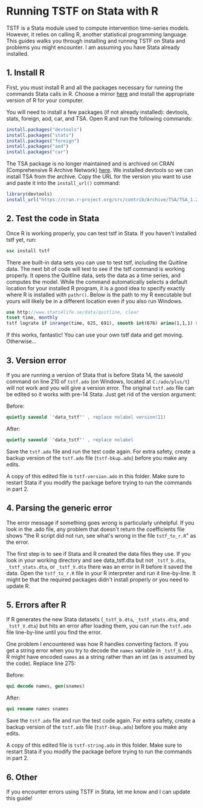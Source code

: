 # Running TSTF on Stata with R

TSTF is a Stata module used to compute intervention time-series models. However, it relies on calling R, another statistical programming language. This guides walks you through installing and running TSTF on Stata and problems you might encounter. I am assuming you have Stata already installed.

## 1. Install R

First, you must install R and all the packages necessary for running the commands Stata calls in R. Choose a mirror [here](https://cran.r-project.org/mirrors.html) and install the appropriate version of R for your computer.

You will need to install a few packages (if not already installed): devtools, stats, foreign, aod, car, and TSA. Open R and run the following commands:

```R
install.packages("devtools")
install.packages("stats")
install.packages("foreign")
install.packages("aod")
install.packages("car")
```

The TSA package is no longer maintained and is archived on CRAN (Comprehensive R Archive Network) [here](https://cran.r-project.org/src/contrib/Archive/TSA/). We installed devtools so we can install TSA from the archive. Copy the URL for the version you want to use and paste it into the `install_url()` command:

```R
library(devtools)
install_url("https://cran.r-project.org/src/contrib/Archive/TSA/TSA_1.2.tar.gz")
```

## 2. Test the code in Stata

Once R is working properly, you can test tstf in Stata. If you haven't installed tstf yet, run:

```Stata
ssc install tstf
```

There are built-in data sets you can use to test tstf, including the Quitline data. The next bit of code will test to see if the tstf command is working properly. It opens the Quitline data, sets the data as a time series, and computes the model. While the command automatically selects a default location for your installed R program, it is a good idea to specify exactly where R is installed with `pathr()`. Below is the path to my R executable but yours will likely be in a different location even if you also run Windows.

```Stata
use http://www.stats4life.se/data/quitline, clear
tsset time, monthly
tstf lograte if inrange(time, 625, 691), smooth int(676) arima(1,1,1) sarima(1,0,0,12) pathr("C:/Program Files/R/R-3.6.1/bin/R.exe")
```

If this works, fantastic! You can use your own tstf data and get moving. Otherwise...

## 3. Version error

If you are running a version of Stata that is before Stata 14, the saveold command on line 210 of `tstf.ado` (on Windows, located at `C:/ado/plus/t`) will not work and you will give a version error. The original `tstf.ado` file can be edited so it works with pre-14 Stata. Just get rid of the version argument:

Before:

```Stata
quietly saveold `"data_tstf"' , replace nolabel version(11)
```

After:

```Stata
quietly saveold `"data_tstf"' , replace nolabel
```

Save the `tstf.ado` file and run the test code again. For extra safety, create a backup version of the `tstf.ado` file (`tstf-bkup.ado`) before you make any edits.

A copy of this edited file is `tstf-version.ado` in this folder. Make sure to restart Stata if you modify the package before trying to run the commands in part 2.

## 4. Parsing the generic error

The error message if something goes wrong is particularly unhelpful. If you look in the .ado file, any problem that doesn't return the coefficients file shows "the R script did not run, see what's wrong in the file `tstf_to_r.R`" as the error.

The first step is to see if Stata and R created the data files they use. If you look in your working directory and see data_tstf.dta but not `_tstf_b.dta`, `_tstf_stats.dta`, or `_tstf_V.dta` there was an error in R before it saved the data. Open the `tstf_to_r.R` file in your R interpreter and run it line-by-line. It might be that the required packages didn't install properly or you need to update R.

## 5. Errors after R

If R generates the new Stata datasets (`_tstf_b.dta`, `_tstf_stats.dta`, and `_tstf_V.dta`) but hits an error after loading them, you can run the `tstf.ado` file line-by-line until you find the error.

One problem I encountered was how R handles converting factors. If you get a string error when you try to decode the `names` variable in  `_tstf_b.dta`, R might have encoded `names` as a string rather than an int (as is assumed by the code). Replace line 275:

Before:

```Stata
qui decode names, gen(snames)
```

After:

```Stata
qui rename names snames
```

Save the `tstf.ado` file and run the test code again. For extra safety, create a backup version of the `tstf.ado` file (`tstf-bkup.ado`) before you make any edits.

A copy of this edited file is `tstf-string.ado` in this folder. Make sure to restart Stata if you modify the package before trying to run the commands in part 2.

## 6. Other

If you encounter errors using TSTF in Stata, let me know and I can update this guide!
